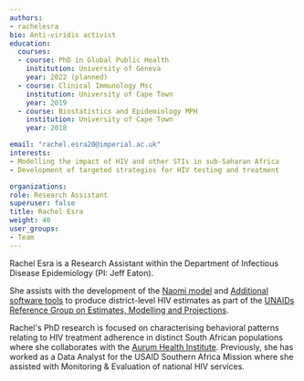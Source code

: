 ```yaml
---
authors:
- rachelesra
bio: Anti-viridis activist 
education:
  courses:
  - course: PhD in Global Public Health
    institution: University of Geneva
    year: 2022 (planned)
  - course: Clinical Immunology Msc
    institution: University of Cape Town
    year: 2019
  - course: Biostatistics and Epidemiology MPH
    institution: University of Cape Town
    year: 2018

email: "rachel.esra20@imperial.ac.uk"
interests:
- Modelling the impact of HIV and other STIs in sub-Saharan Africa
- Development of targeted strategies for HIV testing and treatment

organizations:
role: Research Assistant
superuser: false
title: Rachel Esra
weight: 40
user_groups:
- Team
---
```


Rachel Esra is a Research Assistant within the Department of Infectious Disease Epidemiology (PI: Jeff Eaton).

She assists with the development of the [Naomi model](https://github.com/mrc-ide/naomi) and [Additional software tools](https://hivtools.unaids.org/) to produce district-level HIV estimates as part of the [UNAIDs Reference Group on Estimates, Modelling and Projections](https://www.epidem.org/).

Rachel's PhD research is focused on characterising behavioral patterns relating to HIV treatment adherence in distinct South African populations where she collaborates with the [Aurum Health Institute](https://www.auruminstitute.org/). Previously, she has worked as a Data Analyst for the USAID Southern Africa Mission where she assisted with Monitoring & Evaluation of national HIV services. 